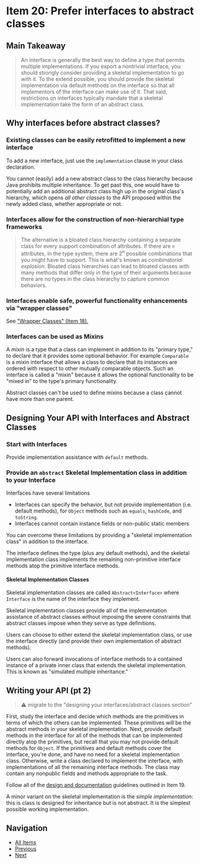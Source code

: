# Item 20: Prefer interfaces to abstract classes

## Main Takeaway

>An interface is generally the best way to define a type that permits multiple implementations. If you export a nontrivial interface, you should strongly consider providing a skeletal implementation to go with it. To the extend possible, you should provide the skeletal implementation via default methods on the interface so that all implementors of the interface can make use of it. That said, restrictions on interfaces typically mandate that a skeletal implementation take the form of an abstract class.

## Why interfaces before abstract classes?

### Existing classes can be easily retrofitted to implement a new interface

To add a new interface, just use the `implementation` clause in your class declaration.

You cannot (easily) add a new abstract class to the class hierarchy because Java prohibits multiple inheritance. To get past this, one would have to potentially add an additional abstract class high up in the original class's hierarchy, which opens _all other classes_ to the API proposed within the newly added class, whether appropriate or not.

### Interfaces allow for the construction of non-hierarchial type frameworks

>The alternative is a bloated class hierarchy containing a separate class for every support combination of attributes. If there are `n` attributes, in the type system, there are 2<sup>n</sup> possible combinations that you might have to support. This is what's known as _combinatorial explosion_. Bloated class hierarchies can lead to bloated classes with many methods that differ only in the type of their arguments because there are no types in the class hierarchy to capture common behaviors.

### Interfaces enable safe, powerful functionality enhancements via "wrapper classes"

See ["Wrapper Classes" (Item 18).](item-18-favor-composition-over-inheritance.md#wrapper-classes-ie-the-decorator-pattern)

### Interfaces can be used as Mixins

A _mixin_ is a type that a class can implement in addition to its "primary type," to declare that it provides some optional behavior. For example `Comparable` is a mixin interface that allows a class to declare that its instances are ordered with respect to other mutually comparable objects. Such an interface is called a "mixin" because it allows the optional functionality to be "mixed in" to the type's primary functionality.

Abstract classes can't be used to define mixins because a class cannot have more than one parent.

## Designing Your API with Interfaces and Abstract Classes

### Start with Interfaces

Provide implementation assistance with `default` methods.

### Provide an `abstract` Skeletal Implementation class in addition to your Interface

Interfaces have several limitations

- Interfaces can specify the behavior, but not provide implementation (i.e. default methods), for `Object` methods such as `equals`, `hashCode`, and `toString`.
- Interfaces cannot contain instance fields or non-public static members

You can overcome these limitations by providing a "skeletal implementation class" in addition to the interface.

The interface defines the type (plus any default methods), and the skeletal implementation class implements the remaining non-primitive interface methods atop the primitive interface methods.

#### Skeletal Implementation Classes

Skeletal implementation classes are called `Abstract<Interface>` where `Interface` is the name of the interface they implement.

Skeletal implementation classes provide all of the implementation assistance of abstract classes without imposing the severe constraints that abstract classes impose when they serve as type definitions.

Users can choose to either extend the skeletal implementation class, or use the interface directly (and provide their own implementation of abstract methods). 

Users can also forward invocations of interface methods to a contained instance of a private inner class that extends the skeletal implementation. This is known as "simulated multiple inheritance."

## Writing your API (pt 2)
>:warning: migrate to the "designing your interfaces/abstract classes section"

First, study the interface and decide which methods are the primitives in terms of which the others can be implemented. These primitives will be the abstract methods in your skeletal implementation. Next, provide default methods in the interface for all of the methods that can be implemented directly atop the primitives, but recall that you may not provide default methods for `Object`. If the primitives and default methods cover the interface, you're done, and have no need for a skeletal implementation class. Otherwise, write a class declared to implement the interface, with implementations of all the remaining interface methods. The class may contain any nonpublic fields and methods appropriate to the task.

Follow all of the [design and documentation](item-19-design-and-document-for-inheritance-or-else-prohibit-it.md) guidelines outlined in Item 19.

A minor variant on the skeletal implementation is the _simple implementation_: this is class is designed for inheritance but is not abstract.  It is the simplest possible working implementation.

## Navigation

- [All Items](../README.md#items)
- [Previous](./item-19-design-and-document-for-inheritance-or-else-prohibit-it.md)
- [Next](./item-20-prefer-interfaces-to-abstract-classes.md)
